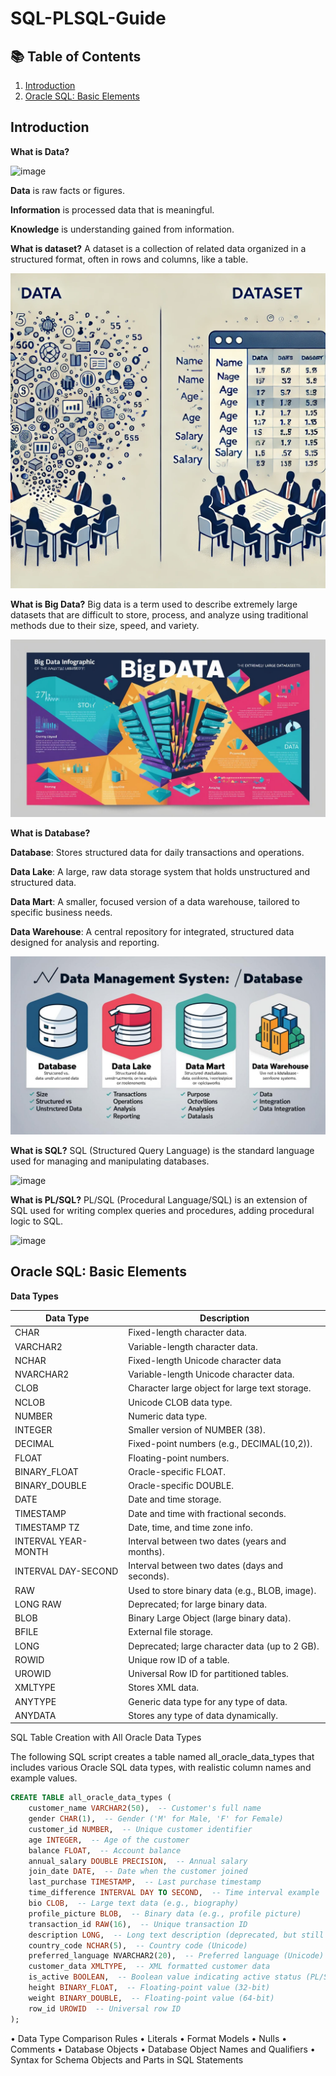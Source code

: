 # SQL-PLSQL-Guide

## 📚 Table of Contents
1. [Introduction](#introduction)
2. [Oracle SQL: Basic Elements](#oracle-sql-basic-elements)

## Introduction

**What is Data?**

![image](https://github.com/user-attachments/assets/92a6b470-d97c-416a-85a3-dc5c945b202b)

**Data** is raw facts or figures.

**Information** is processed data that is meaningful.

**Knowledge** is understanding gained from information.

**What is dataset?** A dataset is a collection of related data organized in a structured format, often in rows and columns, like a table.

![image](https://raw.githubusercontent.com/lalagarali/SQL-PLSQL-Guide/refs/heads/main/43E5890B-0DB1-439D-B26C-91716842BD82.png)

**What is Big Data?** Big data is a term used to describe extremely large datasets that are difficult to store, process, and analyze using traditional methods due to their size, speed, and variety.

![image](https://raw.githubusercontent.com/lalagarali/SQL-PLSQL-Guide/refs/heads/main/IMG_6041.jpeg)

**What is Database?**

**Database**: Stores structured data for daily transactions and operations.

**Data Lake**: A large, raw data storage system that holds unstructured and structured data.

**Data Mart**: A smaller, focused version of a data warehouse, tailored to specific business needs.

**Data Warehouse**: A central repository for integrated, structured data designed for analysis and reporting.

![image](https://raw.githubusercontent.com/lalagarali/SQL-PLSQL-Guide/refs/heads/main/IMG_6046.jpeg)

**What is SQL?** SQL (Structured Query Language) is the standard language used for managing and manipulating databases.

![image](https://github.com/user-attachments/assets/ba989f99-6e85-4813-9cf5-d4dbfca66532)

**What is PL/SQL?** PL/SQL (Procedural Language/SQL) is an extension of SQL used for writing complex queries and procedures, adding procedural logic to SQL.

![image](https://github.com/user-attachments/assets/3f1e3e40-2758-4960-9d79-2d6c788b9f58)

## Oracle SQL: Basic Elements

**Data Types**

| **Data Type** | **Description**     |
|---------------|---------------------|
| CHAR          | Fixed-length character data.|
| VARCHAR2      | Variable-length character data.  |
| NCHAR         | Fixed-length Unicode character data |
| NVARCHAR2     | Variable-length Unicode character data.|
| CLOB          | Character large object for large text storage.      |
| NCLOB         | Unicode CLOB data type.                             |
| NUMBER        | Numeric data type.         |
| INTEGER       | Smaller version of NUMBER (38).                     |
| DECIMAL       | Fixed-point numbers (e.g., DECIMAL(10,2)).           |
| FLOAT         | Floating-point numbers.                              |
| BINARY_FLOAT  | Oracle-specific FLOAT.                      |
| BINARY_DOUBLE | Oracle-specific DOUBLE.                     |
| DATE          | Date and time storage.                              |
| TIMESTAMP     | Date and time with fractional seconds.               |
| TIMESTAMP TZ  | Date, time, and time zone info.                      |
| INTERVAL YEAR-MONTH | Interval between two dates (years and months). |
| INTERVAL DAY-SECOND | Interval between two dates (days and seconds). |
| RAW           | Used to store binary data (e.g., BLOB, image).       |
| LONG RAW      | Deprecated; for large binary data.                   |
| BLOB          | Binary Large Object (large binary data).             |
| BFILE         | External file storage.                               |
| LONG          | Deprecated; large character data (up to 2 GB).       |
| ROWID         | Unique row ID of a table.                            |
| UROWID        | Universal Row ID for partitioned tables.             |
| XMLTYPE       | Stores XML data.                                     |
| ANYTYPE       | Generic data type for any type of data.              |
| ANYDATA       | Stores any type of data dynamically.                 |

SQL Table Creation with All Oracle Data Types

The following SQL script creates a table named all_oracle_data_types that includes various Oracle SQL data types, with realistic column names and example values.

```sql
CREATE TABLE all_oracle_data_types (
    customer_name VARCHAR2(50),  -- Customer's full name
    gender CHAR(1),  -- Gender ('M' for Male, 'F' for Female)
    customer_id NUMBER,  -- Unique customer identifier
    age INTEGER,  -- Age of the customer
    balance FLOAT,  -- Account balance
    annual_salary DOUBLE PRECISION,  -- Annual salary
    join_date DATE,  -- Date when the customer joined
    last_purchase TIMESTAMP,  -- Last purchase timestamp
    time_difference INTERVAL DAY TO SECOND,  -- Time interval example
    bio CLOB,  -- Large text data (e.g., biography)
    profile_picture BLOB,  -- Binary data (e.g., profile picture)
    transaction_id RAW(16),  -- Unique transaction ID
    description LONG,  -- Long text description (deprecated, but still supported)
    country_code NCHAR(5),  -- Country code (Unicode)
    preferred_language NVARCHAR2(20),  -- Preferred language (Unicode)
    customer_data XMLTYPE,  -- XML formatted customer data
    is_active BOOLEAN,  -- Boolean value indicating active status (PL/SQL only)
    height BINARY_FLOAT,  -- Floating-point value (32-bit)
    weight BINARY_DOUBLE,  -- Floating-point value (64-bit)
    row_id UROWID  -- Universal row ID
);
```

• Data Type Comparison Rules
• Literals
• Format Models
• Nulls
• Comments
• Database Objects
• Database Object Names and Qualifiers
• Syntax for Schema Objects and Parts in SQL Statements








